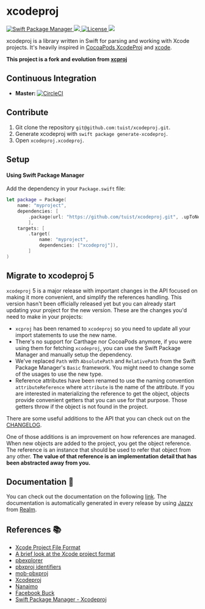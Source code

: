 # xcodeproj

<a href="https://swift.org/package-manager">
<img src="https://img.shields.io/badge/spm-compatible-brightgreen.svg?style=flat" alt="Swift Package Manager"/>
</a>
<a href="https://github.com/tuist/xcodeproj/releases">
  <img src="https://img.shields.io/github/release/tuist/xcodeproj.svg"/>
</a>
<a href="https://opensource.org/licenses/MIT">
  <img src="https://img.shields.io/badge/License-MIT-yellow.svg" alt="License" />
</a>
<a href="https://codecov.io/gh/xcodeswift/xcproj">
  <img src="https://codecov.io/gh/xcodeswift/xcproj/branch/master/graph/badge.svg" />
</a>

xcodeproj is a library written in Swift for parsing and working with Xcode projects. It's heavily inspired in [CocoaPods XcodeProj](https://github.com/CocoaPods/Xcodeproj) and [xcode](https://www.npmjs.com/package/xcode).

**This project is a fork and evolution from [xcproj](https://github.com/xcodeswift/xcproj)**

## Continuous Integration

- **Master:** [![CircleCI](https://circleci.com/gh/tuist/xcodeproj.svg?style=svg)](https://circleci.com/gh/tuist/xcodeproj)

## Contribute

1. Git clone the repository `git@github.com:tuist/xcodeproj.git`.
2. Generate xcodeproj with  `swift package generate-xcodeproj`.
3. Open `xcodeproj.xcodeproj`.

## Setup

#### Using Swift Package Manager

Add the dependency in your `Package.swift` file:

```swift
let package = Package(
    name: "myproject",
    dependencies: [
        .package(url: "https://github.com/tuist/xcodeproj.git", .upToNextMajor(from: "5.0.0")),
        ],
    targets: [
        .target(
            name: "myproject",
            dependencies: ["xcodeproj"]),
        ]
)
```

## Migrate to xcodeproj 5
`xcodeproj` 5 is a major release with important changes in the API focused on making it more convenient, and simplify the references handling. This version hasn't been officially released yet but you can already start updating your project for the new version. These are the changes you'd need to make in your projects:

- `xcproj` has been renamed to `xcodeproj` so you need to update all your import statements to use the new name.
- There's no support for Carthage nor CocoaPods anymore, if you were using them for fetching `xcodeproj`, you can use the Swift Package Manager and manually setup the dependency.
- We've replaced `Path` with `AbsolutePath` and `RelativePath` from the Swift Package Manager's `Basic` framework. You might need to change some of the usages to use the new type.
- Reference attributes have been renamed to use the naming convention `attributeReference` where `attribute` is the name of the attribute. If you are interested in materializing the reference to get the object, objects provide convenient getters that you can use for that purpose. Those getters throw if the object is not found in the project.

There are some useful additions to the API that you can check out on the [CHANGELOG](https://github.com/tuist/xcodeproj/blob/master/CHANGELOG.md). 

One of those additions is an improvement on how references are managed.
 When new objects are added to the project, you get the object reference. The reference is an instance that should be used to refer that object from any other. **The value of that reference is an implementation detail that has been abstracted away from you.**

## Documentation 📄
You can check out the documentation on the following [link](https://tuist.github.io/xcodeproj/index.html). The documentation is automatically generated in every release by using [Jazzy](https://github.com/realm/jazzy) from [Realm](https://realm.io).

## References 📚

- [Xcode Project File Format](http://www.monobjc.net/xcode-project-file-format.html)
- [A brief look at the Xcode project format](http://danwright.info/blog/2010/10/xcode-pbxproject-files/)
- [pbexplorer](https://github.com/mjmsmith/pbxplorer)
- [pbxproj identifiers](https://pewpewthespells.com/blog/pbxproj_identifiers.html)
- [mob-pbxproj](https://github.com/kronenthaler/mod-pbxproj)
- [Xcodeproj](https://github.com/CocoaPods/Xcodeproj)
- [Nanaimo](https://github.com/CocoaPods/Nanaimo)
- [Facebook Buck](https://buckbuild.com/javadoc/com/facebook/buck/apple/xcode/xcodeproj/package-summary.html)
- [Swift Package Manager - Xcodeproj](https://github.com/apple/swift-package-manager/tree/master/Sources/Xcodeproj)
